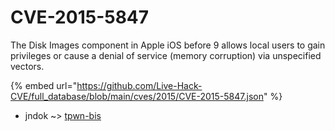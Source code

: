 # CVE-2015-5847

The Disk Images component in Apple iOS before 9 allows local users to gain privileges or cause a denial of service (memory corruption) via unspecified vectors.

{% embed url="https://github.com/Live-Hack-CVE/full_database/blob/main/cves/2015/CVE-2015-5847.json" %}


* jndok ~> [tpwn-bis](https://zeste.alice-snow.ru/2015/database/cve-2015-5847/tpwn-bis-jndok)
